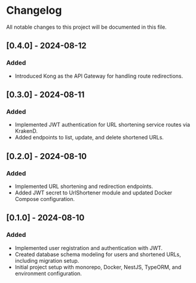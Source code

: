 # Changelog

All notable changes to this project will be documented in this file.

## [0.4.0] - 2024-08-12

### Added

- Introduced Kong as the API Gateway for handling route redirections.

## [0.3.0] - 2024-08-11

### Added

- Implemented JWT authentication for URL shortening service routes via KrakenD.
- Added endpoints to list, update, and delete shortened URLs.

## [0.2.0] - 2024-08-10

### Added

- Implemented URL shortening and redirection endpoints.
- Added JWT secret to UrlShortener module and updated Docker Compose configuration.

## [0.1.0] - 2024-08-10

### Added

- Implemented user registration and authentication with JWT.
- Created database schema modeling for users and shortened URLs, including migration setup.
- Initial project setup with monorepo, Docker, NestJS, TypeORM, and environment configuration.

